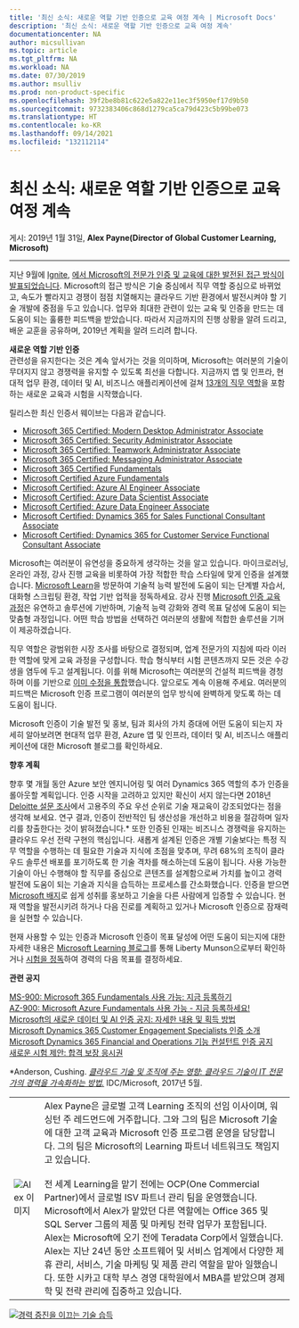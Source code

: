 ```yaml
---
title: '최신 소식: 새로운 역할 기반 인증으로 교육 여정 계속 | Microsoft Docs'
description: '최신 소식: 새로운 역할 기반 인증으로 교육 여정 계속'
documentationcenter: NA
author: micsullivan
ms.topic: article
ms.tgt_pltfrm: NA
ms.workload: NA
ms.date: 07/30/2019
ms.author: msulliv
ms.prod: non-product-specific
ms.openlocfilehash: 39f2be8b81c622e5a822e11ec3f5950ef17d9b50
ms.sourcegitcommit: 9732383406c868d1279ca5ca79d423c5b99be073
ms.translationtype: HT
ms.contentlocale: ko-KR
ms.lasthandoff: 09/14/2021
ms.locfileid: "132112114"
---
```

# <a name="catching-up-continuing-our-journey-with-new-role-based-certifications-and-training"></a>최신 소식: 새로운 역할 기반 인증으로 교육 여정 계속

게시: 2019년 1월 31일, **Alex Payne(Director of Global Customer Learning, Microsoft)**

___

지난 9월에 [Ignite](https://www.microsoft.com/ignite), [에서 Microsoft의 전문가 인증 및 교육에 대한 발전된 접근 방식이 발표되었습니다](https://www.microsoft.com/en-us/learning/community-blog-post.aspx?BlogId=8&Id=375161). Microsoft의 접근 방식은 기술 중심에서 직무 역할 중심으로 바뀌었고, 속도가 빨라지고 경쟁이 점점 치열해지는 클라우드 기반 환경에서 발전시켜야 할 기술 개발에 중점을 두고 있습니다. 업무와 최대한 관련이 있는 교육 및 인증을 만드는 데 도움이 되는 훌륭한 피드백을 받았습니다. 따라서 지금까지의 진행 상황을 알려 드리고, 배운 교훈을 공유하며, 2019년 계획을 알려 드리려 합니다.

**새로운 역할 기반 인증**  
관련성을 유지한다는 것은 계속 앞서가는 것을 의미하며, Microsoft는 여러분의 기술이 무뎌지지 않고 경쟁력을 유지할 수 있도록 최선을 다합니다. 지금까지 앱 및 인프라, 현대적 업무 환경, 데이터 및 AI, 비즈니스 애플리케이션에 걸쳐 [13개의 직무 역할](https://www.microsoft.com/learning/browse-new-certification.aspx)을 포함하는 새로운 교육과 시험을 시작했습니다.

릴리스한 최신 인증서 웨이브는 다음과 같습니다.

- [Microsoft 365 Certified: Modern Desktop Administrator Associate](https://na01.safelinks.protection.outlook.com/?url=https%3A%2F%2Fwww.microsoft.com%2Fen-us%2Flearning%2Fmodern-desktop.aspx&data=02%7C01%7Cv-liwebe%40microsoft.com%7C2093fd7b3d1840814b6808d64a67aba3%7C72f988bf86f141af91ab2d7cd011db47%7C1%7C0%7C636778206451257026&sdata=jItOj5vCMlHkT91VQdfElgbLg5VVrNONWsvQZ%2BBcK9M%3D&reserved=0)
- [Microsoft 365 Certified: Security Administrator Associate](https://www.microsoft.com/learning/m365-security-administrator.aspx)
- [Microsoft 365 Certified: Teamwork Administrator Associate](https://www.microsoft.com/learning/m365-teamwork-administrator.aspx)
- [Microsoft 365 Certified: Messaging Administrator Associate](https://www.microsoft.com/learning/m365-messaging-administrator.aspx)
- [Microsoft 365 Certified Fundamentals](https://www.microsoft.com/learning/microsoft-365-fundamentals.aspx)
- [Microsoft Certified Azure Fundamentals](https://www.microsoft.com/learning/azure-fundamentals.aspx)
- [Microsoft Certified: Azure AI Engineer Associate](https://www.microsoft.com/learning/azure-ai-engineer.aspx)
- [Microsoft Certified: Azure Data Scientist Associate](https://www.microsoft.com/learning/azure-data-scientist.aspx)
- [Microsoft Certified: Azure Data Engineer Associate](https://www.microsoft.com/learning/azure-data-engineer.aspx)
- [Microsoft Certified: Dynamics 365 for Sales Functional Consultant Associate](https://www.microsoft.com/learning/d365-functional-consultant-sales.aspx)
- [Microsoft Certified: Dynamics 365 for Customer Service Functional Consultant Associate](https://www.microsoft.com/learning/d365-functional-consultant-customer-service.aspx)

Microsoft는 여러분이 유연성을 중요하게 생각하는 것을 알고 있습니다. 마이크로러닝, 온라인 과정, 강사 진행 교육을 비롯하여 가장 적합한 학습 스타일에 맞게 인증을 설계했습니다. [Microsoft Learn](https://docs.microsoft.com/learn/)을 방문하여 기술적 능력 발전에 도움이 되는 단계별 자습서, 대화형 스크립팅 환경, 작업 기반 업적을 정독하세요. 강사 진행 [Microsoft 인증 교육 과정](https://www.microsoft.com/learning/course-list.aspx)은 유연하고 솔루션에 기반하며, 기술적 능력 강화와 경력 목표 달성에 도움이 되는 맞춤형 과정입니다. 어떤 학습 방법을 선택하건 여러분의 생활에 적합한 솔루션을 기꺼이 제공하겠습니다.

직무 역할은 광범위한 시장 조사를 바탕으로 결정되며, 업계 전문가의 지침에 따라 이러한 역할에 맞게 교육 과정을 구성합니다. 학습 형식부터 시험 콘텐츠까지 모든 것은 수강생을 염두에 두고 설계됩니다. 이를 위해 Microsoft는 여러분의 건설적 피드백을 경청하며 이를 기반으로 [이미 수정을 통합](https://www.microsoft.com/en-us/learning/community-blog-post.aspx?BlogId=8&Id=375185)했습니다. 앞으로도 계속 이용해 주세요. 여러분의 피드백은 Microsoft 인증 프로그램이 여러분의 업무 방식에 완벽하게 맞도록 하는 데 도움이 됩니다.

Microsoft 인증이 기술 발전 및 홍보, 팀과 회사의 가치 증대에 어떤 도움이 되는지 자세히 알아보려면 현대적 업무 환경, Azure 앱 및 인프라, 데이터 및 AI, 비즈니스 애플리케이션에 대한 Microsoft 블로그를 확인하세요.

**향후 계획**

향후 몇 개월 동안 Azure 보안 엔지니어링 및 여러 Dynamics 365 역할의 추가 인증을 롤아웃할 계획입니다. 인증 시작을 고려하고 있지만 확신이 서지 않는다면 2018년 [Deloitte 설문 조사](https://www2.deloitte.com/us/en/pages/deloitte-private/articles/technology-trends-middle-market-companies-survey.html)에서 고용주의 주요 우선 순위로 기술 재교육이 강조되었다는 점을 생각해 보세요. 연구 결과, 인증이 전반적인 팀 생산성을 개선하고 비용을 절감하며 일자리를 창출한다는 것이 밝혀졌습니다.* 또한 인증된 인재는 비즈니스 경쟁력을 유지하는 클라우드 우선 전략 구현의 핵심입니다. 새롭게 설계된 인증은 개별 기술보다는 특정 직무 역할을 수행하는 데 필요한 기술과 지식에 초점을 맞추며, 무려 68%의 조직이 클라우드 솔루션 배포를 포기하도록 한 기술 격차를 해소하는데 도움이 됩니다. 사용 가능한 기술이 아닌 수행해야 할 직무를 중심으로 콘텐츠를 설계함으로써 가치를 높이고 경력 발전에 도움이 되는 기술과 지식을 습득하는 프로세스를 간소화했습니다. 인증을 받으면 [Microsoft 배지](https://www.microsoft.com/learning/badges.aspx)로 쉽게 성취를 홍보하고 기술을 다른 사람에게 입증할 수 있습니다. 현재 역할을 발전시키려 하거나 다음 진로를 계획하고 있거나 Microsoft 인증으로 잠재력을 실현할 수 있습니다.

현재 사용할 수 있는 인증과 Microsoft 인증이 목표 달성에 어떤 도움이 되는지에 대한 자세한 내용은 [Microsoft Learning 블로그](https://www.microsoft.com/en-us/learning/community-blog.aspx)를 통해 Liberty Munson으로부터 확인하거나 [시험을 정독](https://www.microsoft.com/learning/exam-list.aspx)하여 경력의 다음 목표를 결정하세요.

**관련 공지**

[MS-900: Microsoft 365 Fundamentals 사용 가능: 지금 등록하기](https://www.microsoft.com/en-us/learning/community-blog-post.aspx?BlogId=8&Id=375198)   
[AZ-900: Microsoft Azure Fundamentals 사용 가능 - 지금 등록하세요!](https://www.microsoft.com/en-us/learning/community-blog-post.aspx?BlogId=8&Id=375190)   
[Microsoft의 새로운 데이터 및 AI 인증 공지: 자세한 내용 및 획득 방법](https://www.microsoft.com/en-us/learning/community-blog-post.aspx?BlogId=8&Id=375178)   
[Microsoft Dynamics 365 Customer Engagement Specialists 인증 소개](https://www.microsoft.com/en-us/learning/community-blog-post.aspx?BlogId=8&Id=375180)   
[Microsoft Dynamics 365 Financial and Operations 기능 컨설턴트 인증 공지](https://www.microsoft.com/en-us/learning/community-blog-post.aspx?BlogId=8&Id=375199)   
[새로운 시험 제안: 합격 보장 응시권](https://www.microsoft.com/en-us/learning/community-blog-post.aspx?BlogId=8&Id=375201)

*Anderson, Cushing. *[클라우드 기술 및 조직에 주는 영향: 클라우드 기술이 IT 전문가의 경력을 가속화하는 방법.](https://download.microsoft.com/download/C/3/0/C3068200-2F9B-4D8D-BF5D-32E1F7ED669A/IDC_Microsoft_How_Cloud_Skills_Are_Accelerating_IT_Pro_Careers_May_2017.pdf)* IDC/Microsoft, 2017년 5월.

| | |
| --- | --- |
| ![Alex 이미지](images/alexheadshot-375200.png) | Alex Payne은 글로벌 고객 Learning 조직의 선임 이사이며, 워싱턴 주 레드먼드에 거주합니다. 그와 그의 팀은 Microsoft 기술에 대한 고객 교육과 Microsoft 인증 프로그램 운영을 담당합니다. 그의 팀은 Microsoft의 Learning 파트너 네트워크도 책임지고 있습니다. <br/><br/>전 세계 Learning을 맡기 전에는 OCP(One Commercial Partner)에서 글로벌 ISV 파트너 관리 팀을 운영했습니다. Microsoft에서 Alex가 맡았던 다른 역할에는 Office 365 및 SQL Server 그룹의 제품 및 마케팅 전략 업무가 포함됩니다. Alex는 Microsoft에 오기 전에 Teradata Corp에서 일했습니다. Alex는 지난 24년 동안 소프트웨어 및 서비스 업계에서 다양한 제휴 관리, 서비스, 기술 마케팅 및 제품 관리 역할을 맡아 일했습니다. 또한 시카고 대학 부스 경영 대학원에서 MBA를 받았으며 경제학 및 전략 관리에 집중하고 있습니다. |

[![경력 증진을 이끄는 기술 습득](images/microsoft-certified-banner.png)](https://www.microsoft.com/learning/azure-training-certification.aspx?WT.icid=mva_bnr_lexawareness_usen_asi_rightrail_oct2017)
